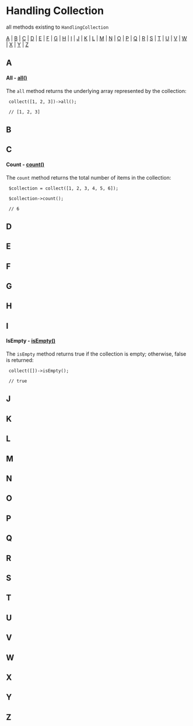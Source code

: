 # Handling Collection
all methods existing to `HandlingCollection`

[A](#A) | [B](#B) | [C](#C) | [D](#D) | [E](#E) | [F](#F) | [G](#G) | [H](#H) | [I](#I) | [J](#J) | [K](#K) | [L](#L) | [M](#M) | [N](#N) | [O](#O) | [P](#P) | [Q](#Q) | [R](#R) | [S](#S) | [T](#T) | [U](#U) | [V](#V) | [W](#W) | [X](#X) | [Y](#Y) | [Z](#Z)

## <a name="A"> </a>A

#### All - [all()]()
The `all` method returns the underlying array represented by the collection:
```
 collect([1, 2, 3])->all();
 
 // [1, 2, 3]
 ```

## <a name="B"> </a>B

## <a name="C"> </a>C

#### Count - [count()]()
The `count` method returns the total number of items in the collection:
```
 $collection = collect([1, 2, 3, 4, 5, 6]);
 
 $collection->count();
 
 // 6
 ```

## <a name="D"> </a>D

## <a name="E"> </a>E

## <a name="F"> </a>F

## <a name="G"> </a>G

## <a name="H"> </a>H

## <a name="I"> </a>I

#### IsEmpty - [isEmpty()]()
The `isEmpty` method returns true if the collection is empty; otherwise, false is returned:
```
 collect([])->isEmpty();
 
 // true
 ```
## <a name="J"> </a>J

## <a name="K"> </a>K

## <a name="L"> </a>L

## <a name="M"> </a>M

## <a name="N"> </a>N

## <a name="O"> </a>O

## <a name="P"> </a>P

## <a name="Q"> </a>Q

## <a name="R"> </a>R

## <a name="S"> </a>S

## <a name="T"> </a>T

## <a name="U"> </a>U

## <a name="V"> </a>V

## <a name="W"> </a>W

## <a name="X"> </a>X

## <a name="Y"> </a>Y

## <a name="Z"> </a>Z
